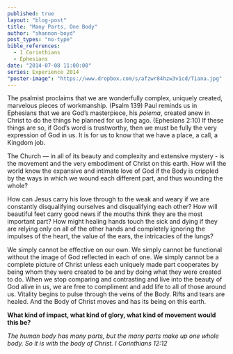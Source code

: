 ```yaml
---
published: true
layout: "blog-post"
title: "Many Parts, One Body"
author: "shannon-boyd"
post_types: "no-type"
bible_references: 
  - 1 Corinthians
  - Ephesians
date: "2014-07-08 11:00:00"
series: Experience 2014
"poster-image": "https://www.dropbox.com/s/afzwr84hzw3v1cd/Tiana.jpg"
---
```


The psalmist proclaims that we are wonderfully complex, uniquely created, marvelous pieces of workmanship.  (Psalm 139)  Paul reminds us in Ephesians that we are God’s masterpiece, his *poiema*, created anew in Christ to do the things he planned for us long ago. (Ephesians 2:10)  If these things are so, if God’s word is trustworthy, then we must be fully the very expression of God in us.  It is for us to know that we have a place, a call, a Kingdom job.

The Church — in all of its beauty and complexity and extensive mystery - is the movement and the very embodiment of Christ on this earth.  How will the world know the expansive and intimate love of God if the Body is crippled by the ways in which we wound each different part, and thus wounding the whole?  

How can Jesus carry his love through to the weak and weary if we are constantly disqualifying ourselves and disqualifying each other?  How will beautiful feet carry good news if the mouths think they are the most important part?  How might healing hands touch the sick and dying if they are relying only on all of the other hands and completely ignoring the impulses of the heart, the value of the ears, the intricacies of the lungs?  

We simply cannot be effective on our own.  We simply cannot be functional without the image of God reflected in each of one.  We simply cannot be a complete picture of Christ unless each uniquely made part cooperates by being whom they were created to be and by doing what they were created to do.  When we stop comparing and contrasting and live into the beauty of God alive in us, we are free to compliment and add life to all of those around us.  Vitality begins to pulse through the veins of the Body.  Rifts and tears are healed.  And the Body of Christ moves and has its being on this earth.  

**What kind of impact, what kind of glory, what kind of movement would this be?**  

*The human body has many parts, but the many parts make up one whole body.  So it is with the body of Christ.  I Corinthians 12:12*